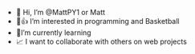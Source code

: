 - 👋 Hi, I’m @MattPY1 or Matt
- 💙👍 I’m interested in programming and Basketball
- 🪬I’m currently learning 
- 📈 I want to collaborate with others on web projects
